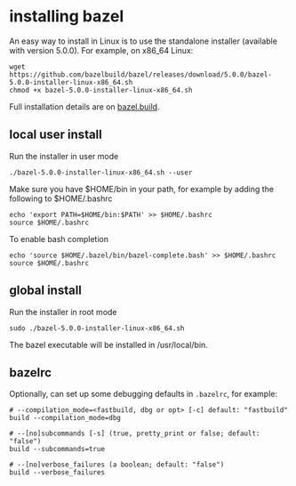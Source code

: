 # installing bazel

An easy way to install in Linux is to use the standalone installer (available with version 5.0.0).
For example, on x86_64 Linux:
```
wget https://github.com/bazelbuild/bazel/releases/download/5.0.0/bazel-5.0.0-installer-linux-x86_64.sh
chmod +x bazel-5.0.0-installer-linux-x86_64.sh 
```

Full installation details are on [bazel.build](https://bazel.build/install).

## local user install

Run the installer in user mode
```
./bazel-5.0.0-installer-linux-x86_64.sh --user
```

Make sure you have $HOME/bin in your path, for example by adding the following to $HOME/.bashrc
```
echo 'export PATH=$HOME/bin:$PATH' >> $HOME/.bashrc
source $HOME/.bashrc
```

To enable bash completion
```
echo 'source $HOME/.bazel/bin/bazel-complete.bash' >> $HOME/.bashrc
source $HOME/.bashrc
```

## global install

Run the installer in root mode
```
sudo ./bazel-5.0.0-installer-linux-x86_64.sh
```

The bazel executable will be installed in /usr/local/bin.

## bazelrc

Optionally, can set up some debugging defaults in ```.bazelrc```, for example:
```
# --compilation_mode=<fastbuild, dbg or opt> [-c] default: "fastbuild"
build --compilation_mode=dbg

# --[no]subcommands [-s] (true, pretty_print or false; default: "false")
build --subcommands=true

# --[no]verbose_failures (a boolean; default: "false")
build --verbose_failures
```
